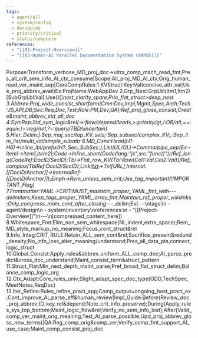 ```yaml
---
tags:
  - agent/all
  - system/config
  - doc/guide
  - priority/critical
  - status/complete
references:
  - "[[01-Project-Overview]]"
  - "[[03-Human-AI Parallel Documentation System (HAPDS)]]"
---
```


Purpose:Transform_verbose_MD_proj_doc→ultra_comp_mach_read_fmt;Pres_all_crit_sem_info_AI_ctx_consume|Scope:All_proj_MD_AI_ctx;Orig_human_read_ver_maint_sep|CoreCompRules:1.KVStruct:Key:Val(concise_attr_val;Use_proj_abbrev_avail)Ex:ProjName:WebAppDev 2.Grp_Nest:GrpLbl(Itm1,Itm2)[SubGrpLbl:Val];Use()[]_nest_clarity_spare;Prio_flat_struct>deep_nest 3.Abbrev:Proj_wide_consist_shortform(Cmn:Dev,Impl,Mgmt,Spec,Arch;Tech:JS,API,DB;Sec:Req,Doc,Test;Role:PM,Dev,QA);Ref_proj_gloss_consist;Create&maint_abbrev_std_all_doc 4.SymRep:Std_sym_logic&rel(→:flow/depend/leads,>:priority/gt,/:OR/alt,==:equiv,!=:neg/not,?=:query/TBD/uncertain) 5.Hier_Delim:|:Sep_maj_sec/top_KV_sets;:Sep_subsec/complex_KV;,:Sep_itm_list/multi_val/simple_subattr 6.MD_Conv:Head(H1-H6)→Inline_lbl/prefix(H1:,Sec:,SubSec:);List(UL/OL)→Comma/pipe_sep(Ex:-item1→item1,item2);Code→Inline_short(Code(lang:"js",src:"func()"))/Ref_long(CodeRef:DocID/SecID);Tbl→Flat_row_KV(Tbl:Row(Col1:Val,Col2:Val))/Ref_complex(TblRef:DocID/SecID);Link([txt](url)→Txt[URL];Internal:[[DocID/Anchor]]→InternalRef:[[DocID/Anchor]]);Emph→Rem_unless_sem_crit;Use_tag_important(!IMPORTANT_Flag) 7.Frontmatter:YAML→CRIT:MUST_maintain_proper_YAML_fmt_with_---_delimiters;Keep_tags_proper_YAML_array_fmt;Maintain_ref_proper_wikilinks;Only_compress_main_cont_after_closing_---_delim;Ex(---\ntags:\n  - agent/design\n  - system/inventory\nreferences:\n  - "[[Project-Overview]]"\n---\n[compressed_content_here]) 8.Whitespace_Fmt:Elim_non_sem_whitespace(NL,indent,extra_space);Rem_MD_style_markup_no_meaning;Focus_cont_struct&rel 9.Info_Integ:CRIT_RULE:Retain_ALL_sem_cont&rel;Sacrifice_present&redund_density;No_info_loss_alter_meaning/understand;Pres_all_data_pts,connect,logic_struct 10.Global_Consist:Apply_rules&abbrev_uniform_ALL_comp_doc;AI_parse_predict&cross_doc_understand;Maint_consist_term&struct_pattern 11.Struct_Flat:Min_nest_depth_maint_parse;Pref_broad_flat_struct_delim;Balance_comp_logic_org 12.Ctx_Adapt:Core_rules_univ;Slight_adapt_spec_doc_type(GDD,TechSpec,MeetNotes,ReqDoc) 13.Iter_Refine:Rules_refine_pract_app;Comp_output=ongoing_best_pract_ex;Cont_improve_AI_parse_eff&human_review|Impl_Guide:Before(Review_doc_proj_abbrev;ID_key_rel&depend;Note_crit_info_preserve);During(Apply_rules_sys_top_bottom;Maint_logic_flow&rel;Verify_no_sem_info_lost);After(Valid_comp_ver_maint_orig_meaning;Test_AI_parse_possible;Upd_proj_abbrev_gloss_new_terms)|QA:Reg_comp_orig&comp_ver;Verify_comp_fmt_support_AI_use_case;Maint_comp_consist_proj_doc